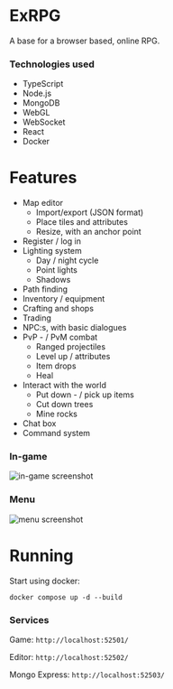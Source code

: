 # ExRPG
A base for a browser based, online RPG.

### Technologies used
 * TypeScript
 * Node.js
 * MongoDB
 * WebGL
 * WebSocket
 * React
 * Docker

# Features
 * Map editor
   * Import/export (JSON format)
   * Place tiles and attributes
   * Resize, with an anchor point
 * Register / log in
 * Lighting system
   * Day / night cycle
   * Point lights
   * Shadows
 * Path finding
 * Inventory / equipment
 * Crafting and shops
 * Trading
 * NPC:s, with basic dialogues
 * PvP - / PvM combat
   * Ranged projectiles
   * Level up / attributes
   * Item drops
   * Heal
 * Interact with the world
   * Put down - / pick up items
   * Cut down trees
   * Mine rocks
 * Chat box
 * Command system

### In-game
![in-game screenshot](https://www.dropbox.com/s/5xiqsy0nxowwu7d/in-game.png?raw=1)

### Menu
![menu screenshot](https://www.dropbox.com/s/sju8p0r4czhifbl/menu.png?raw=1)

# Running

Start using docker: 

    docker compose up -d --build

### Services

Game: `http://localhost:52501/`

Editor: `http://localhost:52502/`

Mongo Express: `http://localhost:52503/`
